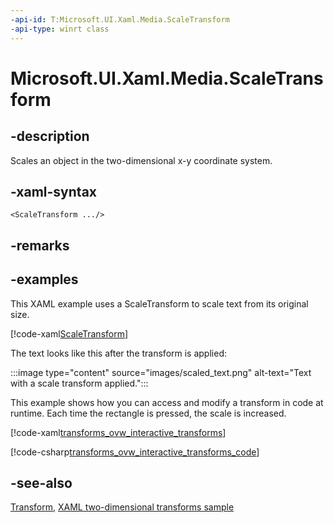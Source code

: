 ```yaml
---
-api-id: T:Microsoft.UI.Xaml.Media.ScaleTransform
-api-type: winrt class
---
```


<!-- Class syntax.
public class ScaleTransform : Windows.UI.Xaml.Media.Transform, Windows.UI.Xaml.Media.IScaleTransform
-->

# Microsoft.UI.Xaml.Media.ScaleTransform

## -description

Scales an object in the two-dimensional x-y coordinate system.

## -xaml-syntax

```xaml
<ScaleTransform .../>
```

## -remarks

## -examples

This XAML example uses a ScaleTransform to scale text from its original size.

[!code-xaml[ScaleTransform](../microsoft.ui.xaml/code/transforms/csharp/Scale_Transform.xaml#SnippetScaleTransform)]

The text looks like this after the transform is applied:

:::image type="content" source="images/scaled_text.png" alt-text="Text with a scale transform applied.":::

This example shows how you can access and modify a transform in code at runtime. Each time the rectangle is pressed, the scale is increased.

[!code-xaml[transforms_ovw_interactive_transforms](../microsoft.ui.xaml.media/code/transforms_ovw_interactive_transforms/csharp/Page.xaml#Snippettransforms_ovw_interactive_transforms)]

[!code-csharp[transforms_ovw_interactive_transforms_code](../microsoft.ui.xaml.media/code/transforms_ovw_interactive_transforms/csharp/Page.xaml.cs#Snippettransforms_ovw_interactive_transforms_code)]

## -see-also

[Transform](transform.md), [XAML two-dimensional transforms sample](https://github.com/microsoftarchive/msdn-code-gallery-microsoft/tree/master/Official%20Windows%20Platform%20Sample/Windows%208.1%20Store%20app%20samples/99866-Windows%208.1%20Store%20app%20samples/XAML%20two-dimensional%20transforms%20sample)
